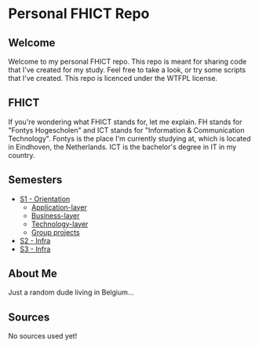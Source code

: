 # Personal FHICT Repo

## Welcome

Welcome to my personal FHICT repo. This repo is meant for sharing code that I've created for my study. Feel free to take a look, or try some scripts that I've created. This repo is licenced under the WTFPL license.

## FHICT

If you're wondering what FHICT stands for, let me explain. FH stands for "Fontys Hogescholen" and ICT stands for "Information & Communication Technology". Fontys is the place I'm currently studying at, which is located in Eindhoven, the Netherlands. ICT is the bachelor's degree in IT in my country.

## Semesters
* [S1 - Orientation](https://github.com/dogefreak/FHICT/tree/main/S1/)
  * [Application-layer](https://github.com/dogefreak/FHICT/tree/main/S1/App-Layer)
  * [Business-layer](https://github.com/dogefreak/FHICT/tree/main/S1/Busn-Layer)
  * [Technology-layer](https://github.com/dogefreak/FHICT/tree/main/S1/Tech-Layer)
  * [Group projects](https://github.com/dogefreak/FHICT/tree/main/S1/Prof-Layer)
* [S2 - Infra](https://github.com/dogefreak/FHICT/tree/main/S2/)
* [S3 - Infra](https://github.com/dogefreak/FHICT/tree/main/S3/)

## About Me

Just a random dude living in Belgium...

## Sources

No sources used yet!
